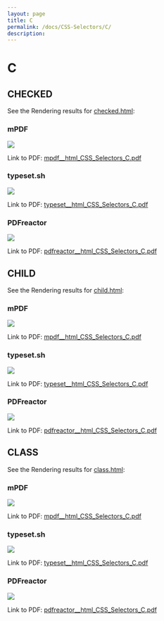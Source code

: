 ```yaml
---
layout: page
title: C
permalink: /docs/CSS-Selectors/C/
description: 
---
```


# C



## CHECKED

See the Rendering results for [checked.html](/html/CSS%20Selectors/C/checked.html):

### mPDF
![](mpdf__html_CSS_Selectors_C.png) 

Link to PDF: [mpdf__html_CSS_Selectors_C.pdf](mpdf__html_CSS_Selectors_C.pdf)

### typeset.sh
![](typeset__html_CSS_Selectors_C.png) 

Link to PDF: [typeset__html_CSS_Selectors_C.pdf](typeset__html_CSS_Selectors_C.pdf)

### PDFreactor
![](pdfreactor__html_CSS_Selectors_C.png) 

Link to PDF: [pdfreactor__html_CSS_Selectors_C.pdf](pdfreactor__html_CSS_Selectors_C.pdf)

## CHILD

See the Rendering results for [child.html](/html/CSS%20Selectors/C/child.html):

### mPDF
![](mpdf__html_CSS_Selectors_C.png) 

Link to PDF: [mpdf__html_CSS_Selectors_C.pdf](mpdf__html_CSS_Selectors_C.pdf)

### typeset.sh
![](typeset__html_CSS_Selectors_C.png) 

Link to PDF: [typeset__html_CSS_Selectors_C.pdf](typeset__html_CSS_Selectors_C.pdf)

### PDFreactor
![](pdfreactor__html_CSS_Selectors_C.png) 

Link to PDF: [pdfreactor__html_CSS_Selectors_C.pdf](pdfreactor__html_CSS_Selectors_C.pdf)

## CLASS

See the Rendering results for [class.html](/html/CSS%20Selectors/C/class.html):

### mPDF
![](mpdf__html_CSS_Selectors_C.png) 

Link to PDF: [mpdf__html_CSS_Selectors_C.pdf](mpdf__html_CSS_Selectors_C.pdf)

### typeset.sh
![](typeset__html_CSS_Selectors_C.png) 

Link to PDF: [typeset__html_CSS_Selectors_C.pdf](typeset__html_CSS_Selectors_C.pdf)

### PDFreactor
![](pdfreactor__html_CSS_Selectors_C.png) 

Link to PDF: [pdfreactor__html_CSS_Selectors_C.pdf](pdfreactor__html_CSS_Selectors_C.pdf)


